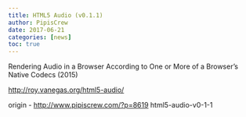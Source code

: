 ```yaml
---
title: HTML5 Audio (v0.1.1)
author: PipisCrew
date: 2017-06-21
categories: [news]
toc: true
---
```


Rendering Audio in a Browser According to One or More of a Browser’s Native Codecs (2015)

http://roy.vanegas.org/html5-audio/

origin - http://www.pipiscrew.com/?p=8619 html5-audio-v0-1-1